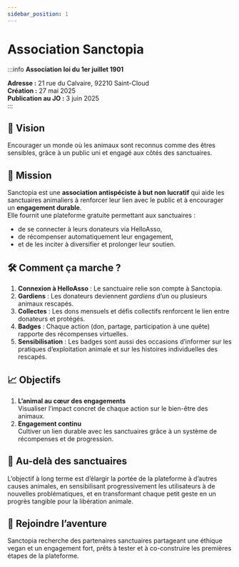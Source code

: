 ```yaml
---
sidebar_position: 1
---
```

# Association Sanctopia

:::info
**Association loi du 1er juillet 1901**  

**Adresse :** 21 rue du Calvaire, 92210 Saint-Cloud  
**Création :** 27 mai 2025  
**Publication au JO :** 3 juin 2025  
:::

## 🎯 Vision
Encourager un monde où les animaux sont reconnus comme des êtres sensibles, grâce à un public uni et engagé aux côtés des sanctuaires.

## 📜 Mission
Sanctopia est une **association antispéciste à but non lucratif** qui aide les sanctuaires animaliers à renforcer leur lien avec le public et à encourager un **engagement durable**.  
Elle fournit une plateforme gratuite permettant aux sanctuaires :
- de se connecter à leurs donateurs via HelloAsso,
- de récompenser automatiquement leur engagement,
- et de les inciter à diversifier et prolonger leur soutien.

## 🛠 Comment ça marche ?
1. **Connexion à HelloAsso** : Le sanctuaire relie son compte à Sanctopia.  
2. **Gardiens** : Les donateurs deviennent *gardiens* d’un ou plusieurs animaux rescapés.  
3. **Collectes** : Les dons mensuels et défis collectifs renforcent le lien entre donateurs et protégés.  
4. **Badges** : Chaque action (don, partage, participation à une quête) rapporte des récompenses virtuelles.  
5. **Sensibilisation** : Les badges sont aussi des occasions d’informer sur les pratiques d’exploitation animale et sur les histoires individuelles des rescapés.

## 📈 Objectifs
1. **L’animal au cœur des engagements**  
   Visualiser l’impact concret de chaque action sur le bien-être des animaux.  
2. **Engagement continu**  
   Cultiver un lien durable avec les sanctuaires grâce à un système de récompenses et de progression.

## 🤝 Au-delà des sanctuaires
L’objectif à long terme est d’élargir la portée de la plateforme à d’autres causes animales, en sensibilisant progressivement les utilisateurs à de nouvelles problématiques, et en transformant chaque petit geste en un progrès tangible pour la libération animale.

## 📣 Rejoindre l’aventure
Sanctopia recherche des partenaires sanctuaires partageant une éthique vegan et un engagement fort, prêts à tester et à co-construire les premières étapes de la plateforme.